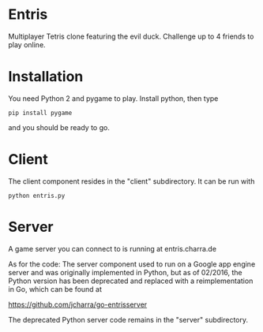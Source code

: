 Entris
======

Multiplayer Tetris clone featuring the evil duck. Challenge up to 4 friends to play online.

Installation
============

You need Python 2 and pygame to play. Install python, then type

```
pip install pygame
```

and you should be ready to go.

Client
======

The client component resides in the "client" subdirectory. It can be run with

```
python entris.py
```

Server
======

A game server you can connect to is running at entris.charra.de

As for the code: The server component used to run on a Google app engine server and was originally implemented in Python,
but as of 02/2016, the Python version has been deprecated and replaced with a reimplementation in Go,
which can be found at

https://github.com/jcharra/go-entrisserver

The deprecated Python server code remains in the "server" subdirectory.